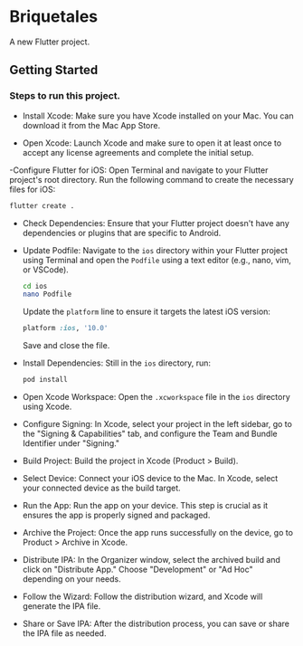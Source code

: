 # Briquetales

A new Flutter project.

## Getting Started

### Steps to run this project.

- Install Xcode:
   Make sure you have Xcode installed on your Mac. You can download it from the Mac App Store.

- Open Xcode:
   Launch Xcode and make sure to open it at least once to accept any license agreements and complete the initial setup.

-Configure Flutter for iOS:
   Open Terminal and navigate to your Flutter project's root directory. Run the following command to create the necessary files for iOS:

   ```bash
   flutter create .
   ```

- Check Dependencies:
   Ensure that your Flutter project doesn't have any dependencies or plugins that are specific to Android.

- Update Podfile:
   Navigate to the `ios` directory within your Flutter project using Terminal and open the `Podfile` using a text editor (e.g., nano, vim, or VSCode).

   ```bash
   cd ios
   nano Podfile
   ```

   Update the `platform` line to ensure it targets the latest iOS version:

   ```ruby
   platform :ios, '10.0'
   ```

   Save and close the file.

- Install Dependencies:
   Still in the `ios` directory, run:

   ```bash
   pod install
   ```

- Open Xcode Workspace:
   Open the `.xcworkspace` file in the `ios` directory using Xcode.

- Configure Signing:
   In Xcode, select your project in the left sidebar, go to the "Signing & Capabilities" tab, and configure the Team and Bundle Identifier under "Signing."

- Build Project:
   Build the project in Xcode (Product > Build).

- Select Device:
    Connect your iOS device to the Mac. In Xcode, select your connected device as the build target.

- Run the App:
    Run the app on your device. This step is crucial as it ensures the app is properly signed and packaged.

- Archive the Project:
    Once the app runs successfully on the device, go to Product > Archive in Xcode.

- Distribute IPA:
    In the Organizer window, select the archived build and click on "Distribute App." Choose "Development" or "Ad Hoc" depending on your needs.

- Follow the Wizard:
    Follow the distribution wizard, and Xcode will generate the IPA file.

- Share or Save IPA:
    After the distribution process, you can save or share the IPA file as needed.

